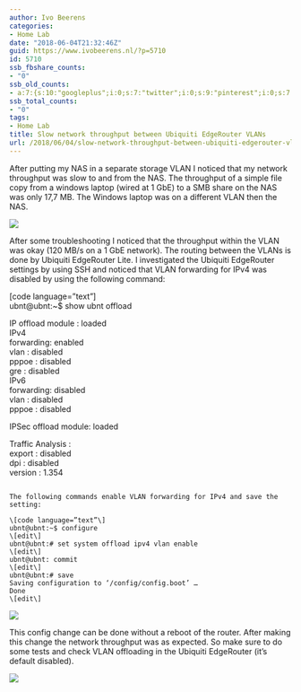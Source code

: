 ```yaml
---
author: Ivo Beerens
categories:
- Home Lab
date: "2018-06-04T21:32:46Z"
guid: https://www.ivobeerens.nl/?p=5710
id: 5710
ssb_fbshare_counts:
- "0"
ssb_old_counts:
- a:7:{s:10:"googleplus";i:0;s:7:"twitter";i:0;s:9:"pinterest";i:0;s:7:"fbshare";i:0;s:8:"linkedin";i:0;s:6:"reddit";i:0;s:6:"tumblr";i:0;}
ssb_total_counts:
- "0"
tags:
- Home Lab
title: Slow network throughput between Ubiquiti EdgeRouter VLANs
url: /2018/06/04/slow-network-throughput-between-ubiquiti-edgerouter-vlans/
---
```


After putting my NAS in a separate storage VLAN I noticed that my network throughput was slow to and from the NAS. The throughput of a simple file copy from a windows laptop (wired at 1 GbE) to a SMB share on the NAS was only 17,7 MB. The Windows laptop was on a different VLAN then the NAS.

[![](http://localhost/wp-content/uploads/2018/06/1-300x135.png)](http://localhost/wp-content/uploads/2018/06/1.png)

After some troubleshooting I noticed that the throughput within the VLAN was okay (120 MB/s on a 1 GbE network). The routing between the VLANs is done by Ubiquiti EdgeRouter Lite. I investigated the Ubiquiti EdgeRouter settings by using SSH and noticed that VLAN forwarding for IPv4 was disabled by using the following command:

\[code language=”text”\]  
ubnt@ubnt:~$ show ubnt offload

IP offload module : loaded  
IPv4  
forwarding: enabled  
vlan : disabled  
pppoe : disabled  
gre : disabled  
IPv6  
forwarding: disabled  
vlan : disabled  
pppoe : disabled

IPSec offload module: loaded

Traffic Analysis :  
export : disabled  
dpi : disabled  
version : 1.354  
```

The following commands enable VLAN forwarding for IPv4 and save the setting:

\[code language=”text”\]  
ubnt@ubnt:~$ configure  
\[edit\]  
ubnt@ubnt:# set system offload ipv4 vlan enable  
\[edit\]  
ubnt@ubnt: commit  
\[edit\]  
ubnt@ubnt:# save  
Saving configuration to ‘/config/config.boot’ …  
Done  
\[edit\]  
```

[![](http://localhost/wp-content/uploads/2018/06/2-300x118.png)](http://localhost/wp-content/uploads/2018/06/2.png)

This config change can be done without a reboot of the router. After making this change the network throughput was as expected. So make sure to do some tests and check VLAN offloading in the Ubiquiti EdgeRouter (it’s default disabled).

[![](http://localhost/wp-content/uploads/2018/06/3-300x146.png)](http://localhost/wp-content/uploads/2018/06/3.png)
